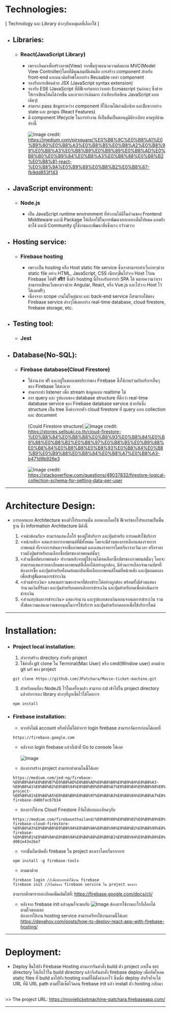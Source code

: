 # Technologies:
[ Technology และ Library ต่างๆกับเหตุผลที่เลือกใช้ ]
* ## Libraries:
    * ### React(JavaScript Library)
        - เพราะเกิดมาเพื่อสร้างภาพ(View) จากพื้นฐานแนวความคิดแบบ MVC(Model View Controller)โดยที่มีคุณสมบัติเด่นคือ การสร้าง component สำหรับ front-end และแนวคิดรักษ์โลกอย่าง Reusable เหล่า component 
        - รองรับการเขียนด้วย JSX (JavaScript syntax extension)
        - รองรับ ES6 (JavaScript ที่มีฟีเจอร์มากกว่าเหล่า Ecmascript รุ่นก่อนๆ ซึ่งช่วยให้เราเขียนโค้ดได้ง่ายขึ้น และสวยกว่าเดิมมาก ถ้าเทียบกับเขียน JavaScript แบบเดิมๆ)
        - สามารถ pass ข้่อมูลระหว่าง component ที่ใช้งานได้ผ่านมือซ้าย และมืิอขวาอย่าง state และ props (React Features)
        - มี component lifecycle ในการทำงาน ที่เป็นขั้นเป็นตอนดูดีมีระเบียบ ตามรูปด้านล่างนี้
<br/><br/>
![Image](https://cdn-images-1.medium.com/max/2000/1*QK7cSH3i-OxqrUcXR-eXuQ.png) credit: https://medium.com/pirsquare/%E0%B8%9C%E0%B8%A1%E0%B9%80%E0%B8%A3%E0%B8%B5%E0%B8%A2%E0%B8%99%E0%B8%A3%E0%B8%B9%E0%B9%89%E0%B8%AD%E0%B8%B0%E0%B9%84%E0%B8%A3%E0%B8%88%E0%B8%B2%E0%B8%81-react-%E0%B8%9A%E0%B9%89%E0%B8%B2%E0%B8%87-fb9dd853f143
* ## JavaScript environment:
    * ### Node.js
        - เป็น JavaScript runtime environment ที่ทำงานได้ดีในส่วนของ Frontend Middleware และมี Package ให้เลือกใช้ในการพัฒนาเยอะแยะเต็มไปหมด แถมยังน่าใช้ และมี Community ผู้ใช้งานและพัฒนาที่แข็งแรง กว้่างขวาง
* ## Hosting service:
    * ### Firebase hosting
        - เพราะเป็น hosting หรือ Host static file service ซี่งเราสามารถทำเว็บง่ายๆด้วย static file อย่าง HTML, JavaScript, CSS เนียบๆขึ้นไปวาง Host ไว้บน Firebase ได้ฟรี **ฟรี!!** ซึ่งตัว hosting นี้ก็รองรับการทำ SPA ได้ หมายความว่าเราสามารถเขียนเว็บของเราด้วย Angular, React, หรือ Vue.js และไปวาง Host ไว้ได้เลยฟรีๆ
        - เนื่องจาก scope งานไม่ใหญ่มาก และ back-end service ก็สามารถใช้ของ Firebase service ต่างๆได้เลยอย่าง real-time database, cloud firestore, firebase storage, etc.
* ## Testing tool:
    * ### Jest
* ## Database(No-SQL):
    * ### Firebase database(Cloud Firestore)
        - ใช้งานง่าย ฟรี และอยู่ในขอบเขตบริการของ Firebase ซี่งใช้งานร่วมกับบริการอื่นๆของ Firebase ได้สะดวก
        - สามารถทำ listener เพื่อ stream ข้อมูลแบบ realtime ได้ 
        - การ query และ รูปแบบของ database structure ที่ดีกว่า real-time database service ของ Firebase database service ด้วยกันซี่ง structure เป็น tree ซี่งต่างจากตัว cloud firestore ที่ query แบบ collection และ document
<br/><br/>[Could Firestore structure]
![Image](https://4.bp.blogspot.com/-djTTPRRjwzw/XFHyXdg_0mI/AAAAAAAADU4/TEDA6qFSKuAvm27lghESOXApm28l1k_RwCLcBGAs/s1600/image8.png) credit: https://stories.sellsuki.co.th/cloud-firestore-%E0%B8%84%E0%B8%B8%E0%B8%93%E0%B8%84%E0%B9%88%E0%B8%B2%E0%B8%97%E0%B8%B5%E0%B9%88%E0%B8%84%E0%B8%B8%E0%B8%93%E0%B8%84%E0%B8%B9%E0%B9%88%E0%B8%84%E0%B8%A7%E0%B8%A3-b471d9b926e3<br/><br/>
![Image](https://i.stack.imgur.com/tGGqa.png) credit: https://stackoverflow.com/questions/49037832/firestore-logical-collection-schema-for-setting-data-per-user
<hr/>

# Architecture Design:
- การออกแบบ Architecture ของตัวโปรแกรมนั้น ออกแบบโดยใช้ ฟีเจอร์ของโปรแกรมเป็นพื้นฐาน ซี่ง Information Architecture มีดังนี้
    
    1. <หน้าต้อนรับ> สามารถแสดงโลโก้ ของผู้ให้บริการ และปุ่มสำหรับ การกดเข้าใช้บริการ
    2. <หน้าหลัก> แสดงรายการภาพยนต์ที่มีทั้งหมด โดยจะมีส่วนของการเลือกแสดงรายการภาพยนต์ ทั้งจากการค้นหาจากชื่อภาพยนต์ และแสดงรายการโดยเรียงจากวันเวลา หรือราคา รวมถึงปุ่มสำหรับกดเลือกซื้อบัตรของภาพยนต์นั้นๆ
    3. <ส่วนซื้อบัตรภาพยนต์> ทำงานหลังจากผู้ใช้งานได้กดเลือกซื้อบัตรของภาพยนต์นั้นๆ โดยจะสามารถแสดงรายละเอียดของภาพยนต์ที่เลือกได้อย่างถูกต้อง, มีส่วนการเลือกจำนวนบัตรที่ต้องการซื้อ และปุ่มสำหรับทั้งกดย้อนกลับเพื่อเลือกภาพยนต์ใหม่ที่หน้าหลัก และปุ่มกดตกลง เพื่อเข้าสู่ขั้นตอนการชำระเงิน
    4. <ส่วนชำระเงิน> แสดงผลรวมของราคาที่ต้องชำระได้อย่างถูกต้อง พร้อมทั้งมีส่วนแสดงจำนวนเงินที่รับมา และปุ่มสำหรับกดยกเลิกการชำระเงิน และปุ่มสำหรับกดเพื่อดำเนินการชำระเงิน
    5. <ส่วนสรุปผลการชำระเงิน> แสดงจำนวน และรูปแบบของเงินทอนจากผลการชำระเงิน รวมทั้งข้อความแสดงความขอบคุณในการใช้บริการ และปุ่มสำหรับกดออกเพื่อใช้บริการใหม่
<hr/>

# Installation:
* ### Project local installation:
    1. ทำการสร้าง directory สำหรับ project
    2. ใช้คำสั่ง git clone ใน Terminal(Mac User) หรือ cmd(Window user) ตามด้วย git url ของ project 
    ```
    git clone https://github.com/JPatchara/Movie-ticket-machine.git
    ```
    3. สำหรับคนที่ลง NodeJS ไว้ในเครื่องแล้ว สามารถ cd เข้าไปใน project directory แล้วทำการลง library ต่างๆที่ถูกเซ็ตไว้ได้โดยการ
    ```
    npm install
    ```
* ### Firebase installation:
    - หากยังไม่มี account หรือยังไม่ได้ทำการ login firebase สามารถจัดการก่อนได้เลยที่
    ```
    https://firebase.google.com
    ```
    - หลังจาก login firebase แล้วก็เข้าที่ Go to console ได้เลย
    <br/><br/>
![Image](https://cdn-images-1.medium.com/max/800/1*bz8kinZAKPL89ttoPysqbA.png)

    - ต้องการสร้าง project สามารถทำตามในนี้ได้เลย
    ```
    https://medium.com/jed-ng/firebase-%E0%B8%84%E0%B8%B7%E0%B8%AD%E0%B8%AD%E0%B8%B0%E0%B9%84%E0%B8%A3-%E0%B8%A1%E0%B8%B2%E0%B8%94%E0%B8%B9%E0%B8%A7%E0%B8%B4%E0%B8%98%E0%B8%B5%E0%B8%AA%E0%B8%A3%E0%B9%89%E0%B8%B2%E0%B8%87-project-%E0%B9%81%E0%B8%A5%E0%B8%B0%E0%B8%97%E0%B8%B3%E0%B8%84%E0%B8%A7%E0%B8%B2%E0%B8%A1%E0%B8%A3%E0%B8%B9%E0%B9%89%E0%B8%88%E0%B8%B1%E0%B8%81%E0%B8%81%E0%B8%B1%E0%B8%9A-firebase-d48bfac67b14
    ```

    - ต้องการใช้งาน Cloud Firestore ก็จัดไปแบบละเอียดๆกับ
    ```
    https://medium.com/firebasethailand/%E0%B9%80%E0%B8%82%E0%B9%89%E0%B8%A1%E0%B8%82%E0%B9%89%E0%B8%99%E0%B8%81%E0%B8%B1%E0%B8%9A-firebase-cloud-firestore-%E0%B8%A3%E0%B8%B0%E0%B8%9A%E0%B8%9A%E0%B8%90%E0%B8%B2%E0%B8%99%E0%B8%82%E0%B9%89%E0%B8%AD%E0%B8%A1%E0%B8%B9%E0%B8%A5%E0%B8%97%E0%B8%B5%E0%B9%88%E0%B9%80%E0%B8%9B%E0%B8%B4%E0%B8%94%E0%B8%95%E0%B8%B1%E0%B8%A7%E0%B9%83%E0%B8%AB%E0%B8%A1%E0%B9%88%E0%B8%A5%E0%B9%88%E0%B8%B2%E0%B8%AA%E0%B8%B8%E0%B8%94%E0%B8%88%E0%B8%B2%E0%B8%81-firebase-%E0%B9%81%E0%B8%9A%E0%B8%9A%E0%B8%88%E0%B8%B1%E0%B8%94%E0%B9%80%E0%B8%95%E0%B9%87%E0%B8%A1-d001e43e2be7
    ```
    - จากนั้นก็มาติดตั้ง firebase ใน project ของเราโดยเริ่มจากการ
    ```
    npm install -g firebase-tools
    ```
    - ตามมาด้วย
    ```
    firebase login //เพื่อทำการเข้าใช้งาน firebase
    firebase init //เริ่มต้นลง firebase service ใน project ของเรา
    ```
    สามารถศึกษารายละเอียดเพิ่มเติมได้ที่: https://firebase.google.com/docs/cli/

    - หลังจาก firebase init แล้วคุณก็จะพบกับ
    ![Image](https://nrempel.com/img/0003-using-firebase-cli-tools-to-deploy-a-web-application/step_1.png)
    ต้องการใช้งานอะไรก็เลือกได้ตามใจชอบเลย
    <br/>ต้องการใช้งาน hosting service สามารถเรียกใช้งานตามนี้ได้เลย
    <br/>https://devahoy.com/posts/how-to-deploy-react-app-with-firebase-hosting/
<hr/>

# Deployment:
*   Deploy ขึ้นไปยัง Firebase Hosting ผ่านการรันคำสั่ง build ตัว project ภายใน src directory ไปเก็บไว้ใน build directory แล้วจึงรันคำสั่ง firebase deploy เพื่ออัพโหลด static files ที่ build มาไปยัง hosting ตามที่ได้ตั้งค่าเอาไว้ ซี่งเมื่อ deploy สำเร็จก็จะได้ URL ที่มี URL path ตามที่ได้เซ็ตไว้ตอน firebase init แล้ว install ตัว hosting กลับมา

<br/>  >>  The project URL: https://movieticketmachine-patchara.firebaseapp.com/

<hr/>